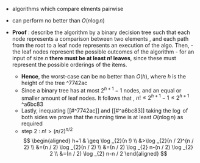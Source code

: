 - algorithms which compare elments pairwise

- can perform no better than $O(n \log n)$

- **Proof** : describe the algorithm by a binary decision tree such that each node represents a comparison between two elements , and each path from the root to a leaf node represents an execution of the algo. Then,
		- the leaf nodes represent the possible outcomes of the algorithm
		- for an input of size $n$ **there must be at least $n!$ leaves**, since these must represent the possible orderings of the items.
	- **Hence**, the worst-case can be no better than $O(h)$, where $h$ is the height of the tree ^7742ac
	- Since a binary tree has at most $2^{h+1} - 1$ nodes, and an equal or smaller amount of leaf nodes. It follows that , $n! \leq 2^{h+1}-1 \leq 2^{h+1}$ ^a6bc83
	- Lastly, inequating [[#^7742ac]] and [[#^a6bc83]] taking the $\log$ of both sides we prove that the running time is at least $O(n \log n)$ as required
	- step 2 : $n! > (n/2)^{n/2}$ 
 $$
\begin{aligned} h+1 & \geq \log _{2}(n !) \\ &>\log _{2}(n / 2)^{n / 2} \\ &=(n / 2) \log _{2}(n / 2) \\ &=(n / 2) \log _{2} n-(n / 2) \log _{2} 2 \\ &=(n / 2) \log _{2} n-n / 2 \end{aligned}
$$